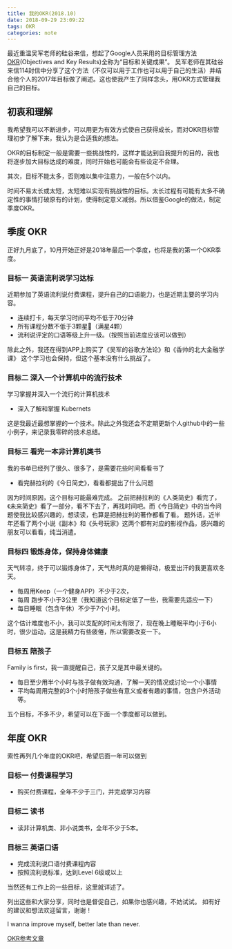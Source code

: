 ```yaml
---
title: 我的OKR(2018.10)
date: 2018-09-29 23:09:22
tags: OKR
categories: note
---
```


最近重温吴军老师的硅谷来信，想起了Google人员采用的目标管理方法[OKR](https://wiki.mbalib.com/wiki/OKR)(Objectives and Key Results)全称为“目标和关键成果”。
吴军老师在其硅谷来信114封信中分享了这个方法（不仅可以用于工作也可以用于自己的生活）并结合他个人的2017年目标做了阐述。这也使我产生了同样念头，用OKR方式管理我自己的目标。

## 初衷和理解
我希望我可以不断进步，可以用更为有效方式使自己获得成长，而对OKR目标管理初步了解下来，我认为是合适我的想法。

OKR的目标制定一般是需要一些挑战性的，这样才能达到自我提升的目的，我也将逐步加大目标达成的难度，同时开始也可能会有些设定不合理。

其次，目标不能太多，否则难以集中注意力，一般在5个以内。

时间不易太长或太短，太短难以实现有挑战性的目标。太长过程有可能有太多不确定性的事情打破原有的计划，使得制定意义减弱。所以借鉴Google的做法，制定季度OKR。

## 季度 OKR
正好九月底了，10月开始正好是2018年最后一个季度，也将是我的第一个OKR季度。

### 目标一 英语流利说学习达标
近期参加了英语流利说付费课程，提升自己的口语能力，也是近期主要的学习内容。
- 连续打卡，每天学习时间平均不低于70分钟
- 所有课程分数不低于3颗星🌟（满星4颗）
- 流利说评定的口语等级上升一级。（按照当前进度应该可以做到）

除此之外，我还在得到APP上购买了《吴军的谷歌方法论》和《香帅的北大金融学课》
这个学习也会保持，但这个基本没有什么挑战了。

### 目标二 深入一个计算机中的流行技术
学习掌握并深入一个流行的计算机技术
- 深入了解和掌握 Kubernets

这是我最近最想掌握的一个技术。除此之外我还会不定期更新个人github中的一些小例子，来记录我零碎的技术总结。

### 目标三 看完一本非计算机类书
我的书单已经列了很久、很多了，是需要花些时间看看书了
- 看完赫拉利的《今日简史》，看看都提出了什么问题

因为时间原因，这个目标可能最难完成。
之前把赫拉利的《人类简史》看完了，《未来简史》看了一部分，看不下去了，再找时间吧。而《今日简史》中的当今问题使我比较感兴趣的，想读读，也算是把赫拉利的著作都看了看。
题外话，近半年还看了两个小说《副本》和《头号玩家》这两个都有对应的影视作品，感兴趣的朋友可以看看，纯当消遣。

### 目标四 锻炼身体，保持身体健康
天气转凉，终于可以锻炼身体了，天气热时真的是懒得动，极爱出汗的我更喜欢冬天。
- 每周用Keep（一个健身APP）不少于2次，
- 每周 跑步不小于3公里（我知道这个目标定低了一些，我需要先适应一下）
- 每日睡眠（包含午休）不少于7个小时。

这个估计难度也不小，我可以支配的时间太有限了，现在晚上睡眠平均小于6小时，很少运动，这是我精力有些疲倦，所以需要改变一下。

### 目标五 陪孩子
Family is first，我一直提醒自己，孩子又是其中最关键的。
- 每日至少用半个小时与孩子做有效沟通，了解一天的情况或讨论一个小事情
- 平均每周用完整的3个小时陪孩子做些有意义或者有趣的事情，包含户外活动等。

五个目标，不多不少，希望可以在下面一个季度都可以做到。

## 年度 OKR
索性再列几个年度的OKR吧，希望后面一年可以做到

### 目标一 付费课程学习
- 购买付费课程，全年不少于三门，并完成学习内容

### 目标二 读书
- 读非计算机类、非小说类书，全年不少于5本。

### 目标三 英语口语
- 完成流利说口语付费课程内容
- 按照流利说标准，达到Level 6级或以上

当然还有工作上的一些目标，这里就详述了。

列出这些和大家分享，同时也是督促自己，如果你也感兴趣，不妨试试。
如有好的建议和想法欢迎留言，谢谢！

I wanna improve myself, better late than never.

[OKR参考文章](https://blog.csdn.net/kaka1121/article/details/52486541)